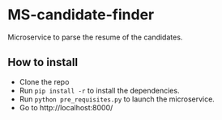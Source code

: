 # MS-candidate-finder
Microservice to parse the resume of the candidates.

## How to install
- Clone the repo
- Run ```pip install -r``` to install the dependencies.
- Run ```python pre_requisites.py``` to launch the microservice.
- Go to http://localhost:8000/ 